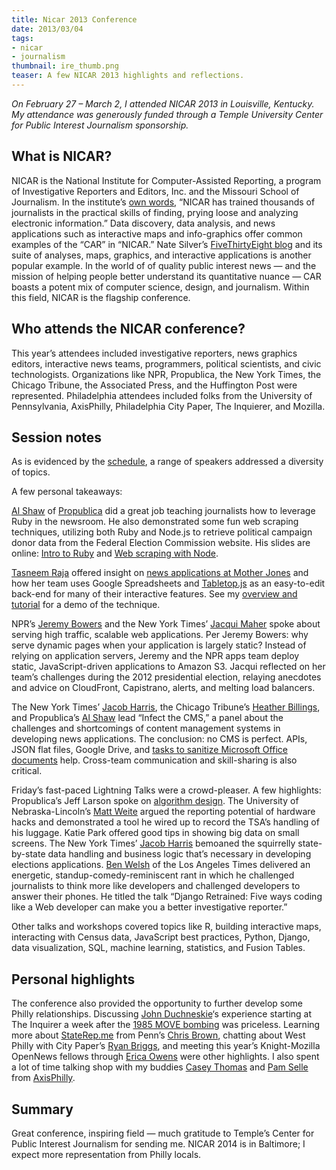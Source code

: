 ```yaml
---
title: Nicar 2013 Conference
date: 2013/03/04
tags:
- nicar
- journalism
thumbnail: ire_thumb.png
teaser: A few NICAR 2013 highlights and reflections.
---
```


<em>On February 27 &ndash; March 2, I attended NICAR 2013 in Louisville, Kentucky. My attendance was generously funded through a Temple University Center for Public Interest Journalism sponsorship.</em>

## What is NICAR?

NICAR is the National Institute for Computer-Assisted Reporting, a program of Investigative Reporters and Editors, Inc. and the Missouri School of Journalism. In the institute&#8217;s <a href="http://www.ire.org/nicar/about/">own words</a>, &#8220;NICAR has trained thousands of journalists in the practical skills of finding, prying loose and analyzing electronic information.&#8221; Data discovery, data analysis, and news applications such as interactive maps and info-graphics offer common examples of the &#8220;CAR&#8221; in &#8220;NICAR.&#8221; Nate Silver&#8217;s <a href="http://fivethirtyeight.blogs.nytimes.com/">FiveThirtyEight blog</a> and its suite of analyses, maps, graphics, and interactive applications is another popular example. In the world of of quality public interest news &mdash; and the mission of helping people better understand its quantitative nuance &mdash; CAR boasts a potent mix of computer science, design, and journalism. Within this field, NICAR is the flagship conference.

## Who attends the NICAR conference?

This year&#8217;s attendees included investigative reporters, news graphics editors, interactive news teams, programmers, political scientists, and civic technologists. Organizations like NPR, Propublica, the New York Times, the Chicago Tribune, the Associated Press, and the Huffington Post were represented. Philadelphia attendees included folks from the University of Pennsylvania, AxisPhilly, Philadelphia City Paper, The Inquierer, and Mozilla.

## Session notes

As is evidenced by the <a href="http://www.ire.org/conferences/nicar-2013/sessions/">schedule</a>, a range of speakers addressed a diversity of topics.

A few personal takeaways:

<a href="https://github.com/ashaw">Al Shaw</a> of <a href="http://propublica.org">Propublica</a> did a great job teaching journalists how to leverage Ruby in the newsroom. He also demonstrated some fun web scraping techniques, utilizing both Ruby and Node.js to retrieve political campaign donor data from the Federal Election Commission website. His slides are online: <a href="http://shaw.al.s3.amazonaws.com/nicar13/nicar-2013-ruby.html">Intro to Ruby</a> and <a href="http://shaw.al.s3.amazonaws.com/nicar13/nicar-2013-node.html">Web scraping with Node</a>.

<a href="http://tasneemraja.com/">Tasneem Raja</a> offered insight on <a href="https://github.com/motherjones">news applications at Mother Jones</a> and how her team uses Google Spreadsheets and <a href="https://github.com/jsoma/tabletop">Tabletop.js</a> as an easy-to-edit back-end for many of their interactive features. See my <a href="http://www.mikeball.us/blog/using-google-spreadsheets-and-tabletop-js-as-a-web-application-back-end">overview and tutorial</a> for a demo of the technique.

NPR&#8217;s <a href="http://github.com/jeremyjbowers">Jeremy Bowers</a> and the New York Times&#8217; <a href="https://twitter.com/jacqui">Jacqui Maher</a> spoke about serving high traffic, scalable web applications. Per Jeremy Bowers: why serve dynamic pages when your application is largely static? Instead of relying on application servers, Jeremy and the NPR apps team deploy static, JavaScript-driven applications to Amazon S3. Jacqui reflected on her team&#8217;s challenges during the 2012 presidential election, relaying anecdotes and advice on CloudFront, Capistrano, alerts, and melting load balancers.

The New York Times&#8217; <a href="http://twitter.com/harrisj">Jacob Harris</a>, the Chicago Tribune&#8217;s <a href="http://twitter.com/hbillings">Heather Billings</a>, and Propublica&#8217;s <a href="http://twitter.com/A_L">Al Shaw</a> lead &#8220;Infect the CMS,&#8221; a panel about the challenges and shortcomings of content management systems in developing news applications. The conclusion: no CMS is perfect. APIs, JSON flat files, Google Drive, and <a href="https://gist.github.com/ashaw/5084087">tasks to sanitize Microsoft Office documents</a> help. Cross-team communication and skill-sharing is also critical.

Friday&#8217;s fast-paced Lightning Talks were a crowd-pleaser. A few highlights: Propublica&#8217;s Jeff Larson spoke on <a href="https://github.com/thejefflarson/nicar-nate-silver">algorithm design</a>. The University of Nebraska-Lincoln&#8217;s <a href="http://blog.mattwaite.com/">Matt Weite</a> argued the reporting potential of hardware hacks and demonstrated a tool he wired up to record the TSA&#8217;s handling of his luggage. Katie Park offered good tips in showing big data on small screens. The New York Times&#8217; <a href="http://twitter.com/harrisj">Jacob Harris</a> bemoaned the squirrelly state-by-state data handling and business logic that&#8217;s necessary in developing elections applications. <a href="http://twitter.com/palewire">Ben Welsh</a> of the Los Angeles Times delivered an energetic, standup-comedy-reminiscent rant in which he challenged journalists to think more like developers and challenged developers to answer their phones. He titled the talk &#8220;Django Retrained: Five ways coding like a Web developer can make you a better investigative reporter.&#8221;

Other talks and workshops covered topics like R, building interactive maps, interacting with Census data, JavaScript best practices, Python, Django, data visualization, SQL, machine learning, statistics, and Fusion Tables.

## Personal highlights

The conference also provided the opportunity to further develop some Philly relationships. Discussing <a href="https://twitter.com/jduchneskie">John Duchneskie</a>&#8216;s experience starting at The Inquirer a week after the <a href="http://en.wikipedia.org/wiki/MOVE">1985 MOVE bombing</a> was priceless. Learning more about <a href="http://staterep.me">StateRep.me</a> from Penn&#8217;s <a href="http://twitter.com/notthatbreezy">Chris Brown</a>, chatting about West Philly with City Paper&#8217;s <a href="http://twitter.com/rw_briggs">Ryan Briggs</a>, and meeting this year&#8217;s Knight-Mozilla OpenNews fellows through <a href="https://twitter.com/erika_owens">Erica Owens</a> were other highlights. I also spent a lot of time talking shop with my buddies <a href="https://twitter.com/caseypt">Casey Thomas</a> and <a href="https://twitter.com/pamasaur">Pam Selle</a> from <a href="http://axisphilly.org/">AxisPhilly</a>.

## Summary

Great conference, inspiring field &mdash; much gratitude to Temple&#8217;s Center for Public Interest Journalism for sending me. NICAR 2014 is in Baltimore; I expect more representation from Philly locals.
